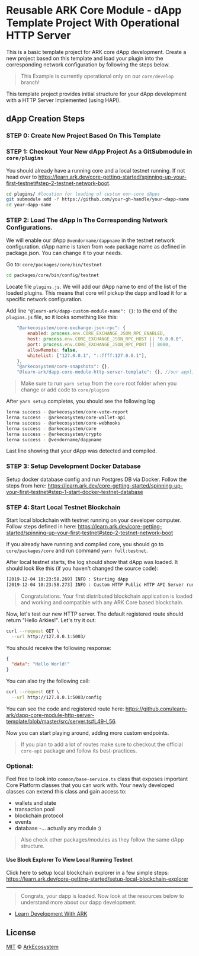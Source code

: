 # Reusable ARK Core Module - dApp Template Project With Operational HTTP Server

This is a basic template project for ARK core dApp development. Create a new project based on this template and load your plugin into the corresponding network configuration by following the steps below.

> This Example is currently operational only on our `core/develop` branch!

This template project provides initial structure for your dApp development with a HTTP Server Implemented (using HAPI).

## dApp Creation Steps

### STEP 0: Create New Project Based On This Template

### STEP 1: Checkout Your New dApp Project As a GitSubmodule in `core/plugins`

You should already have a running core and a local testnet running. If not head over to https://learn.ark.dev/core-getting-started/spinning-up-your-first-testnet#step-2-testnet-network-boot.

```bash
cd plugins/ #location for loading of custom non-core dApps
git submodule add -f https://github.com/your-gh-handle/your-dapp-name
cd your-dapp-name
```

### STEP 2: Load The dApp In The Corresponding Network Configurations.

We will enable our dApp `@vendorname/dappname` in the testnet network configuration. dApp name is taken from `node` package name as defined in package.json.
You can change it to your needs.

Go to:
`core/packages/core/bin/testnet`

```bash
cd packages/core/bin/config/testnet
```

Locate file `plugins.js`. We will add our dApp name to end of the list of the loaded plugins. This means that core will pickup the dapp and load it for a specific network configuration.

Add line `"@learn-ark/dapp-custom-module-name": {}`: to the end of the `plugins.js` file, so it looks something like this:

```javascript
    "@arkecosystem/core-exchange-json-rpc": {
        enabled: process.env.CORE_EXCHANGE_JSON_RPC_ENABLED,
        host: process.env.CORE_EXCHANGE_JSON_RPC_HOST || "0.0.0.0",
        port: process.env.CORE_EXCHANGE_JSON_RPC_PORT || 8080,
        allowRemote: false,
        whitelist: ["127.0.0.1", "::ffff:127.0.0.1"],
    },
    "@arkecosystem/core-snapshots": {},
    "@learn-ark/dapp-core-module-http-server-template": {}, //our application hook (here we load the plugin/dapp, as defined in your dapp package.json)
```

> Make sure to run `yarn setup` from the `core` root folder when you change or add code to `core/plugins`

After `yarn setup` completes, you should see the following log

```bash
lerna success - @arkecosystem/core-vote-report
lerna success - @arkecosystem/core-wallet-api
lerna success - @arkecosystem/core-webhooks
lerna success - @arkecosystem/core
lerna success - @arkecosystem/crypto
lerna success - @vendorname/dappname
```

Last line showing that your dApp was detected and compiled.

### STEP 3: Setup Development Docker Database

Setup docker database config and run Postgres DB via Docker. Follow the steps from here:
https://learn.ark.dev/core-getting-started/spinning-up-your-first-testnet#step-1-start-docker-testnet-database


### STEP 4: Start Local Testnet Blockchain

Start local blockchain with testnet running on your developer computer. Follow steps defined in here:
https://learn.ark.dev/core-getting-started/spinning-up-your-first-testnet#step-2-testnet-network-boot

If you already have running and compiled core, you should go to `core/packages/core` and run command `yarn full:testnet`.

After local testnet starts, the log should show that dApp was loaded. It should look like this (if you haven't changed the source code):

```bash
[2019-12-04 10:23:58.269] INFO : Starting dApp
[2019-12-04 10:23:58.273] INFO : Custom HTTP Public HTTP API Server running at: http://0.0.0.0:5003
```

> Congratulations. Your first distributed blockchain application is loaded and working and compatible with any ARK Core based blockchain.

Now, let's test our new HTTP server. The default registered route should return "Hello Arkies!". Let's try it out:

```bash
curl --request GET \
  --url http://127.0.0.1:5003/
```

You should receive the following response:
```json
{
  "data": "Hello World!"
}
```

You can also try the following call:
```bash
curl --request GET \
  --url http://127.0.0.1:5003/config
```

You can see the code and registered route here:
https://github.com/learn-ark/dapp-core-module-http-server-template/blob/master/src/server.ts#L49-L56.

Now you can start playing around, adding more custom endpoints.

>If you plan to add a lot of routes make sure to checkout the official `core-api` package and follow its best-practices.


### Optional:
Feel free to look into `common/base-service.ts` class that exposes important Core Platform classes that you can work with. Your newly developed classes can extend this class and gain access to:

-   wallets and state
-   transaction pool
-   blockchain protocol
-   events
-   database
    -... actually any module :)

> Also check other packages/modules as they follow the same dApp structure.


#### Use Block Explorer To View Local Running Testnet


Click here to setup local blockchain explorer in a few simple steps:
https://learn.ark.dev/core-getting-started/setup-local-blockchain-explorer

---

> Congrats, your dapp is loaded. Now look at the resources below to understand more about our dapp development.

-   [Learn Development With ARK](https://learn.ark.dev)

## License

[MIT](LICENSE) © [ArkEcosystem](https://ark.io)
